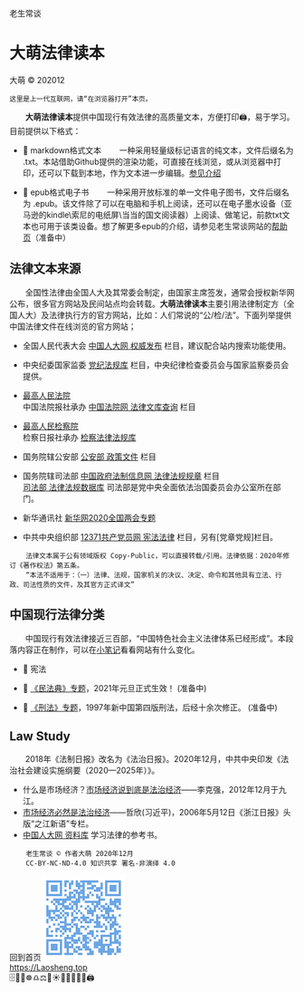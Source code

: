 老生常谈

大萌法律读本
==============
大萌 © 202012

	这里是上一代互联网，请“在浏览器打开”本页。

　　**大萌法律读本**提供中国现行有效法律的高质量文本，方便打印🖨，易于学习。目前提供以下格式：

+ 📃 markdown格式文本 　　一种采用轻量级标记语言的纯文本，文件后缀名为 .txt。本站借助Github提供的渲染功能，可直接在线浏览，或从浏览器中打印，还可以下载到本地，作为文本进一步编辑。[参见介绍](https://docs.github.com/cn/free-pro-team@latest/github/writing-on-github "Github支持渲染的文本格式")
 
+ 📖 epub格式电子书 　　一种采用开放标准的单一文件电子图书，文件后缀名为 .epub。该文件除了可以在电脑和手机上阅读，还可以在电子墨水设备（亚马逊的kindle\索尼的电纸屏\当当的国文阅读器）上阅读、做笔记，前款txt文本也可用于该类设备。想了解更多epub的介绍，请参见老生常谈网站的[帮助页](../author/helpweb.txt "markdown格式的帮助文本")（准备中）


法律文本来源
-------------

　　全国性法律由全国人大及其常委会制定，由国家主席签发，通常会授权新华网公布，很多官方网站及民间站点均会转载。**大萌法律读本**主要引用法律制定方（全国人大）及法律执行方的官方网站，比如：人们常说的“公/检/法”。下面列举提供中国法律文件在线浏览的官方网站；

* 全国人民代表大会	[中国人大网 权威发布](http://www.npc.gov.cn/npc/c12435/list.shtml) 栏目，建议配合站内搜索功能使用。
* 中央纪委国家监委	[党纪法规库](http://www.ccdi.gov.cn/fgk/index ) 栏目，中央纪律检查委员会与国家监察委员会提供。
* [最高人民法院](http://www.court.gov.cn )  
  中国法院报社承办	[中国法院网 法律文库查询](https://www.chinacourt.org/law.shtml) 栏目
* [最高人民检察院](https://www.spp.gov.cn )  
  检察日报社承办	[检察法律法规库](https://www.spp.gov.cn/spp/flfgk )
* 国务院辖公安部  	[公安部 政策文件](https://www.mps.gov.cn/n6557558/index.html) 栏目
* 国务院辖司法部  	[中国政府法制信息网 法律法规规章](http://www.moj.gov.cn/Department/node_592.html) 栏目  
[司法部 法律法规数据库](http://search.chinalaw.gov.cn/search2.html) 司法部是党中央全面依法治国委员会办公室所在部门。

* 新华通讯社    	[新华网2020全国两会专题](http://www.xinhuanet.com/politics/2020lh )
* 中共中央组织部	[12371共产党员网 宪法法律](http://www.12371.cn/special/falv ) 栏目，另有[党章党规]栏目。

```
	法律文本属于公有领域版权 Copy-Public，可以直接转载/引用。法律依据：2020年修订《著作权法》第五条。
	“本法不适用于：（一）法律、法规，国家机关的决议、决定、命令和其他具有立法、行政、司法性质的文件，及其官方正式译文”
```

中国现行法律分类
----------------

　　中国现行有效法律接近三百部，“中国特色社会主义法律体系已经形成”。本段落内容正在制作，可以在[小笔记](/broad/blog.txt "建站小笔记")看看网站有什么变化。

+ 🌅 宪法

+ 📙 [《民法典》专题](./readme.md "法治基石，助力百姓")，2021年元旦正式生效！ (准备中)

+ 📘 [《刑法》专题](./readme.md "大国重典，仍在修正")，1997年新中国第四版刑法，后经十余次修正。 (准备中)


<!-- + [自己打官司要做什么准备？]() （准备中）-->

Law Study
----------

　　2018年《法制日报》改名为《法治日报》。2020年12月，中共中央印发《法治社会建设实施纲要（2020—2025年）》。

* 什么是市场经济？[市场经济说到底是法治经济](http://finance.sina.com.cn/china/20121230/041914157371.shtml "时任副总理李克强在区域发展与改革座谈会上的发言")——李克强，2012年12月于九江。
* [市场经济必然是法治经济](http://zjrb.zjol.com.cn/html/2006-05/12/content_95276.htm "时任省委书记习近平发文")——哲欣(习近平)，2006年5月12日《浙江日报》头版“之江新语”专栏。
* [中国人大网 资料库](http://www.npc.gov.cn/npc/zlk/list.shtml) 学习法律的参考书。

```
	老生常谈 © 作者大萌 2020年12月
	CC-BY-NC-ND-4.0 知识共享 署名-非演绎 4.0
```
回到首页<a href=".." title="返回老生常谈首页"><img src="../indexQR-Blue.png" /></a>  
https://Laosheng.top  
🗄️📃📑☸️♎⚖️🌅☀️📕📘📗📙📖🖨️
